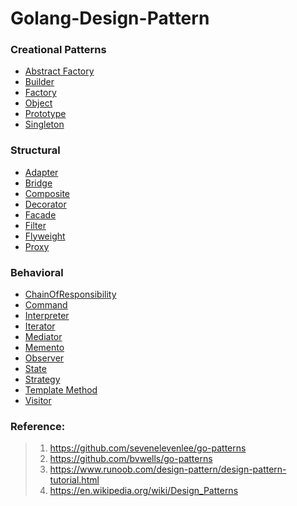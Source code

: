 # Golang-Design-Pattern

### Creational Patterns
- [Abstract Factory][1]
- [Builder][2]
- [Factory][3]
- [Object][4]
- [Prototype][5]
- [Singleton][6]

### Structural
- [Adapter][7]
- [Bridge][8]
- [Composite][9]
- [Decorator][10]
- [Facade][11]
- [Filter][12]
- [Flyweight][13]
- [Proxy][14]

### Behavioral
- [ChainOfResponsibility][15]
- [Command][16]
- [Interpreter][17]
- [Iterator][18]
- [Mediator][19]
- [Memento][20]
- [Observer][21]
- [State][22]
- [Strategy][23]
- [Template Method][24]
- [Visitor][25]

### Reference:
> 1. https://github.com/sevenelevenlee/go-patterns
> 2. https://github.com/bvwells/go-patterns
> 3. https://www.runoob.com/design-pattern/design-pattern-tutorial.html
> 4. https://en.wikipedia.org/wiki/Design_Patterns


[1]: https://github.com/A1014280203/Golang-Design-Pattern/blob/master/Creational/AbstractFactory/AbstractFactory.go
[2]: https://github.com/A1014280203/Golang-Design-Pattern/blob/master/Creational/Builder/Builder.go
[3]: https://github.com/A1014280203/Golang-Design-Pattern/blob/master/Creational/Factory/Factory.go
[4]: https://github.com/A1014280203/Golang-Design-Pattern/blob/master/Creational/ObjectPool/ObjectPool.go
[5]: https://github.com/A1014280203/Golang-Design-Pattern/blob/master/Creational/Prototype/Prototype.go
[6]: https://github.com/A1014280203/Golang-Design-Pattern/blob/master/Creational/Singleton/Singleton.go

[7]: https://github.com/A1014280203/Golang-Design-Pattern/blob/master/Structural/Adapter/Adapter.go
[8]: https://github.com/A1014280203/Golang-Design-Pattern/blob/master/Structural/Bridge/Bridge.go
[9]: https://github.com/A1014280203/Golang-Design-Pattern/blob/master/Structural/Composite/Composite.go
[10]: https://github.com/A1014280203/Golang-Design-Pattern/blob/master/Structural/Decorator/Decorator.go
[11]: https://github.com/A1014280203/Golang-Design-Pattern/blob/master/Structural/Facade/Facade.go
[12]: https://github.com/A1014280203/Golang-Design-Pattern/blob/master/Structural/Filter/Filter.go
[13]: https://github.com/A1014280203/Golang-Design-Pattern/blob/master/Structural/Flyweight/Flyweight.go
[14]: https://github.com/A1014280203/Golang-Design-Pattern/blob/master/Structural/Proxy/Proxy.go

[15]: https://github.com/A1014280203/Golang-Design-Pattern/blob/master/Behavioral/ChainOfResponsibility/ChainOfResponsibility.go
[16]: https://github.com/A1014280203/Golang-Design-Pattern/blob/master/Behavioral/Command/Command.go
[17]: https://github.com/A1014280203/Golang-Design-Pattern/blob/master/Behavioral/Interpreter/Interpreter.go
[18]: https://github.com/A1014280203/Golang-Design-Pattern/tree/master/Behavioral/Iterator
[19]: https://github.com/A1014280203/Golang-Design-Pattern/blob/master/Behavioral/Mediator/Mediator.go
[20]: https://github.com/A1014280203/Golang-Design-Pattern/blob/master/Behavioral/Memento/Memento.go
[21]: https://github.com/A1014280203/Golang-Design-Pattern/blob/master/Behavioral/Observer/Observer.go
[22]: https://github.com/A1014280203/Golang-Design-Pattern/blob/master/Behavioral/State/State.go
[23]: https://github.com/A1014280203/Golang-Design-Pattern/blob/master/Behavioral/Strategy/Strategy.go
[24]: https://github.com/A1014280203/Golang-Design-Pattern/blob/master/Behavioral/TemplateMethod/TemplateMethod.go
[25]: https://github.com/A1014280203/Golang-Design-Pattern/blob/master/Behavioral/Visitor/Visitor.go
